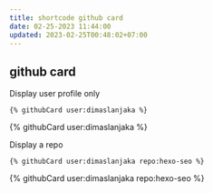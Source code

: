 ```yaml
---
title: shortcode github card
date: 02-25-2023 11:44:00
updated: 2023-02-25T00:48:02+07:00
---
```


## github card

Display user profile only
```
{% githubCard user:dimaslanjaka %}
```

{% githubCard user:dimaslanjaka %}

Display a repo
```
{% githubCard user:dimaslanjaka repo:hexo-seo %}
```

{% githubCard user:dimaslanjaka repo:hexo-seo %}